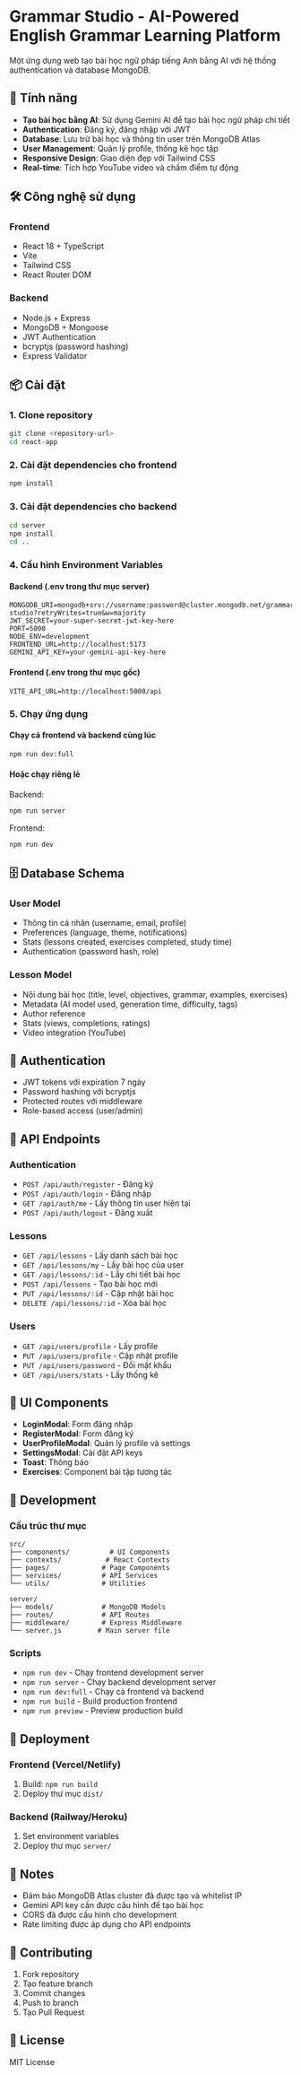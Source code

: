 # Grammar Studio - AI-Powered English Grammar Learning Platform

Một ứng dụng web tạo bài học ngữ pháp tiếng Anh bằng AI với hệ thống authentication và database MongoDB.

## 🚀 Tính năng

- **Tạo bài học bằng AI**: Sử dụng Gemini AI để tạo bài học ngữ pháp chi tiết
- **Authentication**: Đăng ký, đăng nhập với JWT
- **Database**: Lưu trữ bài học và thông tin user trên MongoDB Atlas
- **User Management**: Quản lý profile, thống kê học tập
- **Responsive Design**: Giao diện đẹp với Tailwind CSS
- **Real-time**: Tích hợp YouTube video và chấm điểm tự động

## 🛠️ Công nghệ sử dụng

### Frontend
- React 18 + TypeScript
- Vite
- Tailwind CSS
- React Router DOM

### Backend
- Node.js + Express
- MongoDB + Mongoose
- JWT Authentication
- bcryptjs (password hashing)
- Express Validator

## 📦 Cài đặt

### 1. Clone repository
```bash
git clone <repository-url>
cd react-app
```

### 2. Cài đặt dependencies cho frontend
```bash
npm install
```

### 3. Cài đặt dependencies cho backend
```bash
cd server
npm install
cd ..
```

### 4. Cấu hình Environment Variables

#### Backend (.env trong thư mục server)
```env
MONGODB_URI=mongodb+srv://username:password@cluster.mongodb.net/grammar-studio?retryWrites=true&w=majority
JWT_SECRET=your-super-secret-jwt-key-here
PORT=5000
NODE_ENV=development
FRONTEND_URL=http://localhost:5173
GEMINI_API_KEY=your-gemini-api-key-here
```

#### Frontend (.env trong thư mục gốc)
```env
VITE_API_URL=http://localhost:5000/api
```

### 5. Chạy ứng dụng

#### Chạy cả frontend và backend cùng lúc
```bash
npm run dev:full
```

#### Hoặc chạy riêng lẻ

Backend:
```bash
npm run server
```

Frontend:
```bash
npm run dev
```

## 🗄️ Database Schema

### User Model
- Thông tin cá nhân (username, email, profile)
- Preferences (language, theme, notifications)
- Stats (lessons created, exercises completed, study time)
- Authentication (password hash, role)

### Lesson Model
- Nội dung bài học (title, level, objectives, grammar, examples, exercises)
- Metadata (AI model used, generation time, difficulty, tags)
- Author reference
- Stats (views, completions, ratings)
- Video integration (YouTube)

## 🔐 Authentication

- JWT tokens với expiration 7 ngày
- Password hashing với bcryptjs
- Protected routes với middleware
- Role-based access (user/admin)

## 📡 API Endpoints

### Authentication
- `POST /api/auth/register` - Đăng ký
- `POST /api/auth/login` - Đăng nhập
- `GET /api/auth/me` - Lấy thông tin user hiện tại
- `POST /api/auth/logout` - Đăng xuất

### Lessons
- `GET /api/lessons` - Lấy danh sách bài học
- `GET /api/lessons/my` - Lấy bài học của user
- `GET /api/lessons/:id` - Lấy chi tiết bài học
- `POST /api/lessons` - Tạo bài học mới
- `PUT /api/lessons/:id` - Cập nhật bài học
- `DELETE /api/lessons/:id` - Xóa bài học

### Users
- `GET /api/users/profile` - Lấy profile
- `PUT /api/users/profile` - Cập nhật profile
- `PUT /api/users/password` - Đổi mật khẩu
- `GET /api/users/stats` - Lấy thống kê

## 🎨 UI Components

- **LoginModal**: Form đăng nhập
- **RegisterModal**: Form đăng ký
- **UserProfileModal**: Quản lý profile và settings
- **SettingsModal**: Cài đặt API keys
- **Toast**: Thông báo
- **Exercises**: Component bài tập tương tác

## 🔧 Development

### Cấu trúc thư mục
```
src/
├── components/          # UI Components
├── contexts/           # React Contexts
├── pages/             # Page Components
├── services/          # API Services
└── utils/             # Utilities

server/
├── models/            # MongoDB Models
├── routes/            # API Routes
├── middleware/        # Express Middleware
└── server.js         # Main server file
```

### Scripts
- `npm run dev` - Chạy frontend development server
- `npm run server` - Chạy backend development server
- `npm run dev:full` - Chạy cả frontend và backend
- `npm run build` - Build production frontend
- `npm run preview` - Preview production build

## 🚀 Deployment

### Frontend (Vercel/Netlify)
1. Build: `npm run build`
2. Deploy thư mục `dist/`

### Backend (Railway/Heroku)
1. Set environment variables
2. Deploy thư mục `server/`

## 📝 Notes

- Đảm bảo MongoDB Atlas cluster đã được tạo và whitelist IP
- Gemini API key cần được cấu hình để tạo bài học
- CORS đã được cấu hình cho development
- Rate limiting được áp dụng cho API endpoints

## 🤝 Contributing

1. Fork repository
2. Tạo feature branch
3. Commit changes
4. Push to branch
5. Tạo Pull Request

## 📄 License

MIT License
